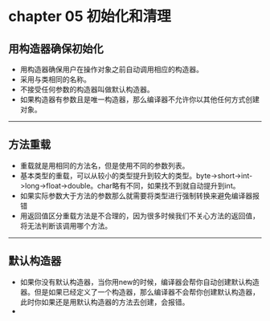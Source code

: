 # chapter 05 初始化和清理

## 用构造器确保初始化

- 用构造器确保用户在操作对象之前自动调用相应的构造器。
- 采用与类相同的名称。
- 不接受任何参数的构造器叫做默认构造器。
- 如果构造器有参数且是唯一构造器，那么编译器不允许你以其他任何方式创建对象。

---

## 方法重载

- 重载就是用相同的方法名，但是使用不同的参数列表。
- 基本类型的重载，可以从较小的类型提升到较大的类型。byte->short->int->long->float->double。char略有不同，如果找不到就自动提升到int。
- 如果实际参数大于方法的参数那么就需要将类型进行强制转换来避免编译器报错
- 用返回值区分重载方法是不合理的，因为很多时候我们不关心方法的返回值，将无法判断该调用哪个方法。

---

## 默认构造器

- 如果你没有默认构造器，当你用new的时候，编译器会帮你自动创建默认构造器。但是如果已经定义了一个构造器，那么编译器不会帮你创建默认构造器，此时你如果还是用默认构造器的方法去创建，会报错。
- 